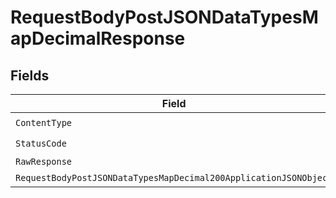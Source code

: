 # RequestBodyPostJSONDataTypesMapDecimalResponse


## Fields

| Field                                                                                                                                            | Type                                                                                                                                             | Required                                                                                                                                         | Description                                                                                                                                      |
| ------------------------------------------------------------------------------------------------------------------------------------------------ | ------------------------------------------------------------------------------------------------------------------------------------------------ | ------------------------------------------------------------------------------------------------------------------------------------------------ | ------------------------------------------------------------------------------------------------------------------------------------------------ |
| `ContentType`                                                                                                                                    | *string*                                                                                                                                         | :heavy_check_mark:                                                                                                                               | N/A                                                                                                                                              |
| `StatusCode`                                                                                                                                     | *int*                                                                                                                                            | :heavy_check_mark:                                                                                                                               | N/A                                                                                                                                              |
| `RawResponse`                                                                                                                                    | [*http.Response](https://pkg.go.dev/net/http#Response)                                                                                           | :heavy_minus_sign:                                                                                                                               | N/A                                                                                                                                              |
| `RequestBodyPostJSONDataTypesMapDecimal200ApplicationJSONObject`                                                                                 | [*RequestBodyPostJSONDataTypesMapDecimal200ApplicationJSON](../../models/operations/requestbodypostjsondatatypesmapdecimal200applicationjson.md) | :heavy_minus_sign:                                                                                                                               | OK                                                                                                                                               |